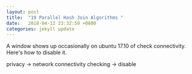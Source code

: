 ```yaml
---
layout: post
title:  "19 Parallel Hash Join Algorithms "
date:   2018-04-12 23:32:59 +0800
categories: jekyll update
---
```


A window shows up occasionally on ubuntu 17.10 of check connectivity.
Here's how to disable it.

privacy -> network connectivity checking -> disable

 
[jekyll-docs]: http://jekyllrb.com/docs/home
[jekyll-gh]:   https://github.com/jekyll/jekyll
[jekyll-talk]: https://talk.jekyllrb.com/
